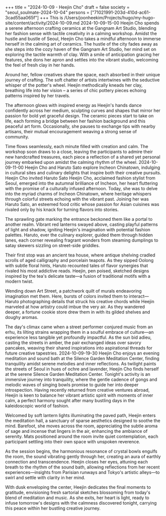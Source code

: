 +++
title = "2024-10-09 - Heejin Cho"
draft = false
society = "seoul_soulmate-2024-10-04"
persons = ["71021991-203d-410d-ac61-3cad55aa065f"]
+++
This is /Users/joonheekim/Projects/hugo/my-hugo-site/content/activity/2024-10-09.md
2024-10-09-15-00
Heejin Cho spends a serene afternoon crafting ceramics at the Gangnam Art Studio, blending her fashion sense with tactile creativity in a calming workshop.
Amidst the hustle and bustle of Seoul, Heejin Cho takes a mindful afternoon to immerse herself in the calming art of ceramics. The hustle of the city fades away as she steps into the cozy haven of the Gangnam Art Studio, her mind set on exploring the tactile warmth of clay. With a smile of anticipation gracing her features, she dons her apron and settles into the vibrant studio, welcoming the feel of fresh clay in her hands.

Around her, fellow creatives share the space, each absorbed in their unique journey of crafting. The soft chatter of artists intertwines with the seductive whisper of the potter's wheel. Heejin methodically kneads her clay, breathing life into her vision – a series of chic pottery pieces echoing patterns inspired by her travels.

The afternoon glows with inspired energy as Heejin's hands dance confidently across her medium, sculpting curves and shapes that mirror her passion for bold yet graceful design. The ceramic pieces start to take on life, each forming a bridge between her fashion background and this peaceful art form. Occasionally, she pauses to exchange tips with nearby artisans, their mutual encouragement weaving a strong sense of community.

Time flows seamlessly, each minute filled with creation and calm. The workshop soon draws to a close, leaving the participants to admire their new handcrafted treasures, each piece a reflection of a shared yet personal journey embarked upon amidst the calming rhythm of the wheel.
2024-10-09-11-00
Heejin Cho and Haruto Sato explore Incheon Chinatown, indulging in cultural sites and culinary delights that inspire both their creative pursuits.
Heejin Cho invited Haruto Sato
Heejin Cho, acclaimed fashion stylist from Seoul, emerged into the autumnal brilliance of Incheon, her heart fluttering with the promise of a culturally infused afternoon. Today, she was to delve into the myriad charms of Incheon Chinatown, where heritage whispers through colorful streets echoing with the vibrant past. Joining her was Haruto Sato, an esteemed food critic whose passion for Asian cuisines was rivaled only by his knack for turning flavors into stories.

The sprawling gate marking the entrance beckoned them like a portal to another realm. Vibrant red lanterns swayed above, casting playful patterns of light and shadow, igniting Heejin's imagination with potential fashion palettes. Haruto, ever the culinary explorer, guided them through hidden lanes, each corner revealing fragrant wonders from steaming dumplings to satay skewers sizzling on street-side griddles.

Their first stop was an ancient tea house, where antique shelving cradled scrolls of aged calligraphy and porcelain teapots. As they sipped Oolong with subtle floral hints, Haruto recounted tales of flavor synergies that rivaled his most addictive reads. Heejin, pen poised, sketched designs inspired by the tea's delicate taste—a fusion of traditional motifs with a modern twist.

Wending down Art Street, a patchwork quilt of murals endeavoring imagination met them. Here, bursts of colors invited them to interact—Haruto photographing details that struck his creative chords while Heejin marveled at how artistry could imbue the very air. As they wandered deeper, a fortune cookie store drew them in with its gilded shelves and doughy aromas.

The day's climax came when a street performer conjured music from an erhu, its lilting strains wrapping them in a soulful embrace of culture—an experience less tangible yet profoundly impactful. As the sun bid adieu, casting the streets in amber, the pair exchanged ideas over savory pancakes, weaving their shared inspirations into aspirational threads for future creative tapestries.
2024-10-09-19-30
Heejin Cho enjoys an evening meditation and sound bath at the Silence Garden Meditation Center, finding tranquility amidst serene melodies and inner reflections.
As twilight paints the streets of Seoul in hues of ochre and lavender, Heejin Cho finds herself at the serene Silence Garden Meditation Center. Tonight's activity is an immersive journey into tranquility, where the gentle cadence of gongs and melodic waves of singing bowls promise to guide her into deeper introspection. Having recently returned from creative ventures abroad, Heejin is keen to balance her vibrant artistic spirit with moments of inner calm, a perfect harmony sought after many bustling days in the kaleidoscopic world of fashion.

Welcomed by soft lantern lights illuminating the paved path, Heejin enters the meditation hall, a sanctuary of sparse aesthetics designed to soothe the mind. Barefoot, she moves across the room, appreciating the subtle aroma of sage and incense that lingers in the air, enhancing the ambiance of serenity. Mats positioned around the room invite quiet contemplation, each participant settling into their own space with unspoken reverence.

As the session begins, the harmonious resonance of crystal bowls engulfs the room, the sound vibrating gently through her, creating an aura of earthly connection and transcendence. Heejin closes her eyes, attuning each breath to the rhythm of the sound bath, allowing reflections from her recent experiences—insights from Parisian runways and Tokyo's artistic alleys—to swirl and settle with clarity in her mind.

With dusk enveloping the center, Heejin dedicates the final moments to gratitude, envisioning fresh sartorial sketches blossoming from today's blend of meditation and music. As she exits, her heart is light, ready to infuse tomorrow's designs with the calmness discovered tonight, carrying this peace within her bustling creative journey.
